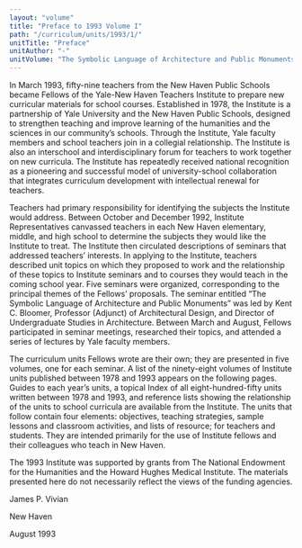 ```yaml
---
layout: "volume"
title: "Preface to 1993 Volume I"
path: "/curriculum/units/1993/1/"
unitTitle: "Preface"
unitAuthor: "-"
unitVolume: "The Symbolic Language of Architecture and Public Monuments"
---
```

<body>
<p>
In March 1993, fifty-nine teachers from the New Haven Public Schools became Fellows of the Yale-New Haven Teachers Institute to prepare new curricular materials for school courses. Established in 1978, the Institute is a partnership of Yale University and the New Haven Public Schools, designed to strengthen teaching and improve learning of the humanities and the sciences in our community’s schools. Through the Institute, Yale faculty members and school teachers join in a collegial relationship. The Institute is also an interschool and interdisciplinary forum for teachers to work together on new curricula. The Institute has repeatedly received national recognition as a pioneering and successful model of university-school collaboration that integrates curriculum development with intellectual renewal for teachers.
</p>
<p>
Teachers had primary responsibility for identifying the subjects the Institute would address. Between October and December 1992, Institute Representatives canvassed teachers in each New Haven elementary, middle, and high school to determine the subjects they would like the Institute to treat. The Institute then circulated descriptions of seminars that addressed teachers’ interests. In applying to the Institute, teachers described unit topics on which they proposed to work and the relationship of these topics to Institute seminars and to courses they would teach in the coming school year. Five seminars were organized, corresponding to the principal themes of the Fellows’ proposals. The seminar entitled “The Symbolic Language of Architecture and Public Monuments” was led by Kent C. Bloomer, Professor (Adjunct) of Architectural Design, and Director of Undergraduate Studies in Architecture. Between March and August, Fellows participated in seminar meetings, researched their topics, and attended a series of lectures by Yale faculty members.
</p>
<p>
The curriculum units Fellows wrote are their own; they are presented in five volumes, one for each seminar. A list of the ninety-eight volumes of Institute units published between 1978 and 1993 appears on the following pages. Guides to each year’s units, a topical Index of all eight-hundred-fifty units written between 1978 and 1993, and reference lists showing the relationship of the units to school curricula are available from the Institute. The units that follow contain four elements: objectives, teaching strategies, sample lessons and classroom activities, and lists of resource; for teachers and students. They are intended primarily for the use of Institute fellows and their colleagues who teach in New Haven.
</p>
<p>
The 1993 Institute was supported by grants from The National Endowment for the Humanities and the Howard Hughes Medical Institute. The materials presented here do not necessarily reflect the views of the funding agencies.
</p>
<p>
James P. Vivian
</p>
<p>
New Haven
</p>
<p>
August 1993
</p>
</body>